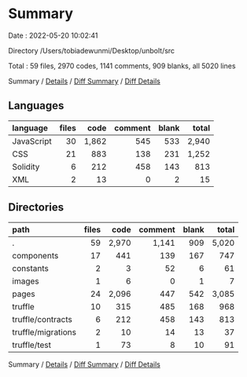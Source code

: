 # Summary

Date : 2022-05-20 10:02:41

Directory /Users/tobiadewunmi/Desktop/unbolt/src

Total : 59 files,  2970 codes, 1141 comments, 909 blanks, all 5020 lines

Summary / [Details](details.md) / [Diff Summary](diff.md) / [Diff Details](diff-details.md)

## Languages
| language | files | code | comment | blank | total |
| :--- | ---: | ---: | ---: | ---: | ---: |
| JavaScript | 30 | 1,862 | 545 | 533 | 2,940 |
| CSS | 21 | 883 | 138 | 231 | 1,252 |
| Solidity | 6 | 212 | 458 | 143 | 813 |
| XML | 2 | 13 | 0 | 2 | 15 |

## Directories
| path | files | code | comment | blank | total |
| :--- | ---: | ---: | ---: | ---: | ---: |
| . | 59 | 2,970 | 1,141 | 909 | 5,020 |
| components | 17 | 441 | 139 | 167 | 747 |
| constants | 2 | 3 | 52 | 6 | 61 |
| images | 1 | 6 | 0 | 1 | 7 |
| pages | 24 | 2,096 | 447 | 542 | 3,085 |
| truffle | 10 | 315 | 485 | 168 | 968 |
| truffle/contracts | 6 | 212 | 458 | 143 | 813 |
| truffle/migrations | 2 | 10 | 14 | 13 | 37 |
| truffle/test | 1 | 73 | 8 | 10 | 91 |

Summary / [Details](details.md) / [Diff Summary](diff.md) / [Diff Details](diff-details.md)